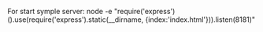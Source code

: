 For start symple server:
node -e "require('express')().use(require('express').static(__dirname, {index:'index.html'})).listen(8181)"
